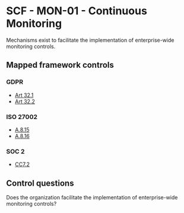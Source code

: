 # SCF - MON-01 - Continuous Monitoring
Mechanisms exist to facilitate the implementation of enterprise-wide monitoring controls.
## Mapped framework controls
### GDPR
- [Art 32.1](../gdpr/art32.md#Article-321)
- [Art 32.2](../gdpr/art32.md#Article-322)
  
### ISO 27002
- [A.8.15](../iso27002/a-8.md#a815)
- [A.8.16](../iso27002/a-8.md#a816)
  
### SOC 2
- [CC7.2](../soc2/cc72.md)
  
## Control questions
Does the organization facilitate the implementation of enterprise-wide monitoring controls?
  